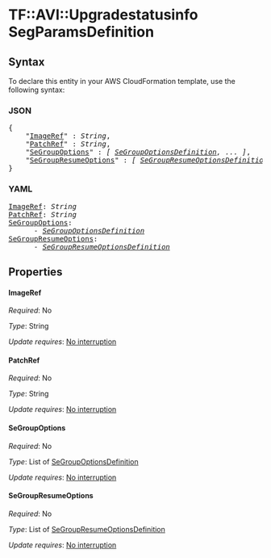 # TF::AVI::Upgradestatusinfo SegParamsDefinition

## Syntax

To declare this entity in your AWS CloudFormation template, use the following syntax:

### JSON

<pre>
{
    "<a href="#imageref" title="ImageRef">ImageRef</a>" : <i>String</i>,
    "<a href="#patchref" title="PatchRef">PatchRef</a>" : <i>String</i>,
    "<a href="#segroupoptions" title="SeGroupOptions">SeGroupOptions</a>" : <i>[ <a href="segroupoptionsdefinition.md">SeGroupOptionsDefinition</a>, ... ]</i>,
    "<a href="#segroupresumeoptions" title="SeGroupResumeOptions">SeGroupResumeOptions</a>" : <i>[ <a href="segroupresumeoptionsdefinition.md">SeGroupResumeOptionsDefinition</a>, ... ]</i>
}
</pre>

### YAML

<pre>
<a href="#imageref" title="ImageRef">ImageRef</a>: <i>String</i>
<a href="#patchref" title="PatchRef">PatchRef</a>: <i>String</i>
<a href="#segroupoptions" title="SeGroupOptions">SeGroupOptions</a>: <i>
      - <a href="segroupoptionsdefinition.md">SeGroupOptionsDefinition</a></i>
<a href="#segroupresumeoptions" title="SeGroupResumeOptions">SeGroupResumeOptions</a>: <i>
      - <a href="segroupresumeoptionsdefinition.md">SeGroupResumeOptionsDefinition</a></i>
</pre>

## Properties

#### ImageRef

_Required_: No

_Type_: String

_Update requires_: [No interruption](https://docs.aws.amazon.com/AWSCloudFormation/latest/UserGuide/using-cfn-updating-stacks-update-behaviors.html#update-no-interrupt)

#### PatchRef

_Required_: No

_Type_: String

_Update requires_: [No interruption](https://docs.aws.amazon.com/AWSCloudFormation/latest/UserGuide/using-cfn-updating-stacks-update-behaviors.html#update-no-interrupt)

#### SeGroupOptions

_Required_: No

_Type_: List of <a href="segroupoptionsdefinition.md">SeGroupOptionsDefinition</a>

_Update requires_: [No interruption](https://docs.aws.amazon.com/AWSCloudFormation/latest/UserGuide/using-cfn-updating-stacks-update-behaviors.html#update-no-interrupt)

#### SeGroupResumeOptions

_Required_: No

_Type_: List of <a href="segroupresumeoptionsdefinition.md">SeGroupResumeOptionsDefinition</a>

_Update requires_: [No interruption](https://docs.aws.amazon.com/AWSCloudFormation/latest/UserGuide/using-cfn-updating-stacks-update-behaviors.html#update-no-interrupt)

